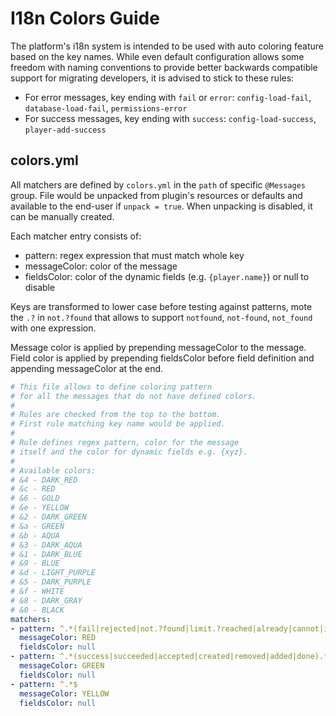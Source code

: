 # I18n Colors Guide

The platform's i18n system is intended to be used with auto coloring feature based on the key names.
While even default configuration allows some freedom with naming conventions to provide better 
backwards compatible support for migrating developers, it is advised to stick to these rules:

- For error messages, key ending with `fail` or `error`: `config-load-fail`, `database-load-fail`, `permissions-error`
- For success messages, key ending with `success`: `config-load-success`, `player-add-success`

## colors.yml

All matchers are defined by `colors.yml` in the `path` of specific `@Messages` group. File would be unpacked from plugin's resources
or defaults and available to the end-user if `unpack = true`. When unpacking is disabled, it can be manually created.

Each matcher entry consists of:
- pattern: regex expression that must match whole key
- messageColor: color of the message
- fieldsColor: color of the dynamic fields (e.g. `{player.name}`) or null to disable

Keys are transformed to lower case before testing against patterns, mote the `.?` in `not.?found` 
that allows to support `notfound`, `not-found`, `not_found` with one expression.

Message color is applied by prepending messageColor to the message.
Field color is applied by prepending fieldsColor before field definition and appending messageColor at the end.

```yaml
# This file allows to define coloring pattern
# for all the messages that do not have defined colors.
#  
# Rules are checked from the top to the bottom.
# First rule matching key name would be applied.
#  
# Rule defines regex pattern, color for the message
# itself and the color for dynamic fields e.g. {xyz}.
#  
# Available colors:
# &4 - DARK_RED
# &c - RED
# &6 - GOLD
# &e - YELLOW
# &2 - DARK_GREEN
# &a - GREEN
# &b - AQUA
# &3 - DARK_AQUA
# &1 - DARK_BLUE
# &9 - BLUE
# &d - LIGHT_PURPLE
# &5 - DARK_PURPLE
# &f - WHITE
# &8 - DARK_GRAY
# &0 - BLACK
matchers:
- pattern: ^.*(fail|rejected|not.?found|limit.?reached|already|cannot|invalid|error).*$
  messageColor: RED
  fieldsColor: null
- pattern: ^.*(success|succeeded|accepted|created|removed|added|done).*$
  messageColor: GREEN
  fieldsColor: null
- pattern: ^.*$
  messageColor: YELLOW
  fieldsColor: null
```
